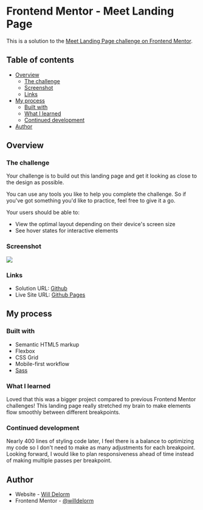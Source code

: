 # Frontend Mentor - Meet Landing Page

This is a solution to the [Meet Landing Page challenge on Frontend Mentor](https://www.frontendmentor.io/challenges/building-responsive-layouts--z1qCXVqkD).

## Table of contents

- [Overview](#overview)
  - [The challenge](#the-challenge)
  - [Screenshot](#screenshot)
  - [Links](#links)
- [My process](#my-process)
  - [Built with](#built-with)
  - [What I learned](#what-i-learned)
  - [Continued development](#continued-development)
- [Author](#author)

## Overview

### The challenge

Your challenge is to build out this landing page and get it looking as close to the design as possible.

You can use any tools you like to help you complete the challenge. So if you've got something you'd like to practice, feel free to give it a go.

Your users should be able to:

- View the optimal layout depending on their device's screen size
- See hover states for interactive elements

### Screenshot

![](./screenshot.png)

### Links

- Solution URL: [Github](https://github.com/willdelorm/meet-landing-page)
- Live Site URL: [Github Pages](https://willdelorm.github.io/meet-landing-page)

## My process

### Built with

- Semantic HTML5 markup
- Flexbox
- CSS Grid
- Mobile-first workflow
- [Sass](https://sass-lang.com/)

### What I learned

Loved that this was a bigger project compared to previous Frontend Mentor challenges! This landing page really stretched my brain to make elements flow smoothly between different breakpoints.

### Continued development

Nearly 400 lines of styling code later, I feel there is a balance to optimizing my code so I don't need to make as many adjustments for each breakpoint. Looking forward, I would like to plan responsiveness ahead of time instead of making multiple passes per breakpoint.

## Author

- Website - [Will Delorm](https://willdelorm.com)
- Frontend Mentor - [@willdelorm](https://www.frontendmentor.io/profile/willdelorm)
